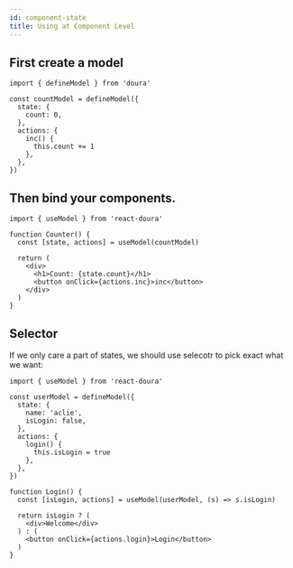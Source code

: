 ```yaml
---
id: component-state
title: Using at Component Level
---
```


## First create a model

```tsx
import { defineModel } from 'doura'

const countModel = defineModel({
  state: {
    count: 0,
  },
  actions: {
    inc() {
      this.count += 1
    },
  },
})
```

## Then bind your components.

```tsx
import { useModel } from 'react-doura'

function Counter() {
  const [state, actions] = useModel(countModel)

  return (
    <div>
      <h1>Count: {state.count}</h1>
      <button onClick={actions.inc}>inc</button>
    </div>
  )
}
```

## Selector

If we only care a part of states, we should use selecotr to pick exact what we want:

```tsx
import { useModel } from 'react-doura'

const userModel = defineModel({
  state: {
    name: 'aclie',
    isLogin: false,
  },
  actions: {
    login() {
      this.isLogin = true
    },
  },
})

function Login() {
  const [isLogin, actions] = useModel(userModel, (s) => s.isLogin)

  return isLogin ? (
    <div>Welcome</div>
  ) : (
    <button onClick={actions.login}>Login</button>
  )
}
```
